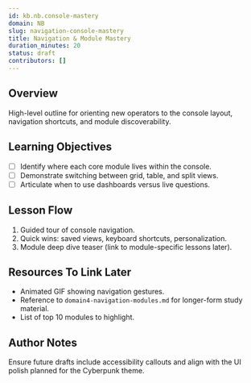 ```yaml
---
id: kb.nb.console-mastery
domain: NB
slug: navigation-console-mastery
title: Navigation & Module Mastery
duration_minutes: 20
status: draft
contributors: []
---
```


## Overview

High-level outline for orienting new operators to the console layout, navigation shortcuts, and module discoverability.

## Learning Objectives

- [ ] Identify where each core module lives within the console.
- [ ] Demonstrate switching between grid, table, and split views.
- [ ] Articulate when to use dashboards versus live questions.

## Lesson Flow

1. Guided tour of console navigation.
2. Quick wins: saved views, keyboard shortcuts, personalization.
3. Module deep dive teaser (link to module-specific lessons later).

## Resources To Link Later

- Animated GIF showing navigation gestures.
- Reference to `domain4-navigation-modules.md` for longer-form study material.
- List of top 10 modules to highlight.

## Author Notes

Ensure future drafts include accessibility callouts and align with the UI polish planned for the Cyberpunk theme.

